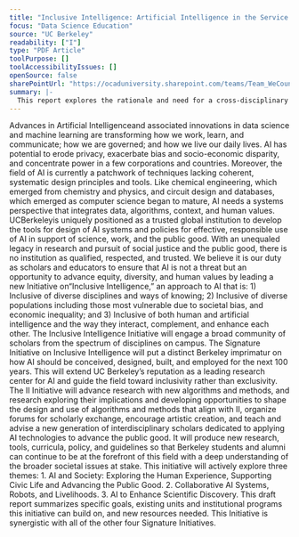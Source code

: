 ```yaml
---
title: "Inclusive Intelligence: Artificial Intelligence in the Service of Science, Work, and the Public Good"
focus: "Data Science Education"
source: "UC Berkeley"
readability: ["I"]
type: "PDF Article"
toolPurpose: []
toolAccessibilityIssues: []
openSource: false
sharePointUrl: "https://ocaduniversity.sharepoint.com/teams/Team_WeCount/Shared%20Documents/Resources%20and%20Tools/Literature%20(curated)/inclusive_intelligence_draft_april_2019.pdf"
summary: |-
  This report explores the rationale and need for a cross-disciplinary AI program at UC Berkley.
---
```

Advances in Artificial Intelligenceand associated innovations in data science and machine learning are transforming how we work, learn, and communicate; how we are governed; and how we live our daily lives. AI has potential to erode privacy, exacerbate bias and socio-economic disparity, and concentrate power in a few corporations and countries. Moreover, the field of AI is currently a patchwork of techniques lacking coherent, systematic design principles and tools. Like chemical engineering, which emerged from chemistry and physics, and circuit design and databases, which emerged as computer science began to mature, AI needs a systems perspective that integrates data, algorithms, context, and human values. UCBerkeleyis uniquely positioned as a trusted global institution to develop the tools for design of AI systems and policies for effective, responsible use of AI in support of science, work, and the public good. With an unequaled legacy in research and pursuit of social justice and the public good, there is no institution as qualified, respected, and trusted. We believe it is our duty as scholars and educators to ensure that AI is not a threat but an opportunity to advance equity, diversity, and human values by leading a new Initiative on“Inclusive Intelligence,” an approach to AI that is: 1) Inclusive of diverse disciplines and ways of knowing; 2) Inclusive of diverse populations including those most vulnerable due to societal bias, and economic inequality; and 3) Inclusive of both human and artificial intelligence and the way they interact, complement, and enhance each other. The Inclusive Intelligence Initiative will engage a broad community of scholars from the spectrum of disciplines on campus. The Signature Initiative on Inclusive Intelligence will put a distinct Berkeley imprimatur on how AI should be conceived, designed, built, and employed for the next 100 years. This will extend UC Berkeley’s reputation as a leading research center for AI and guide the field toward inclusivity rather than exclusivity. The II Initiative will advance research with new algorithms and methods, and research exploring their implications and developing opportunities to shape the design and use of algorithms and methods that align with II, organize forums for scholarly exchange, encourage artistic creation, and teach and advise a new generation of interdisciplinary scholars dedicated to applying AI technologies to advance the public good. It will produce new research, tools, curricula, policy, and guidelines so that Berkeley students and alumni can continue to be at the forefront of this field with a deep understanding of the broader societal issues at stake. This initiative will actively explore three themes: 1. AI and Society: Exploring the Human Experience, Supporting Civic Life and Advancing the Public Good. 2. Collaborative AI Systems, Robots, and Livelihoods. 3. AI to Enhance Scientific Discovery. This draft report summarizes specific goals, existing units and institutional programs this initiative can build on, and new resources needed. This Initiative is synergistic with all of the other four Signature Initiatives.
